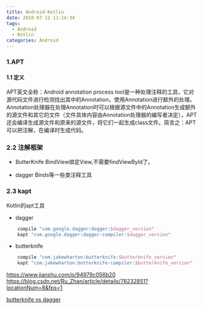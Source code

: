 ```yaml
---
title: Android-Kotlin
date: 2018-07-12 11:14:34
tags:
  - Android
  - Kotlin
categories: Android
---
```


### 1.APT
#### 1.1 定义
APT英文全称：Android annotation process tool是一种处理注释的工具，它对源代码文件进行检测找出其中的Annotation，使用Annotation进行额外的处理。
Annotation处理器在处理Annotation时可以根据源文件中的Annotation生成额外的源文件和其它的文件（文件具体内容由Annotation处理器的编写者决定），APT还会编译生成源文件和原来的源文件，将它们一起生成class文件。简言之：APT可以把注解，在编译时生成代码。

### 2.2 注解框架
- ButterKnife 
BindView绑定View,不需要findViewById了。

- dagger
Binds等一些类注释工具

<!-- more -->

### 2.3 kapt
Kotlin的apt工具

- dagger
``` groovy
    compile "com.google.dagger:dagger:$dagger_version"
    kapt "com.google.dagger:dagger-compiler:$dagger_version"
```

- butterknife
``` groovy
    compile "com.jakewharton:butterknife:$butterknife_version"
    kapt "com.jakewharton:butterknife-compiler:$butterknife_version"
```

https://www.jianshu.com/p/94979c056b20
https://blog.csdn.net/Ru_Zhan/article/details/78232851?locationNum=8&fps=1

[butterknife vs dagger](https://blog.csdn.net/geekpark/article/details/38867873)

